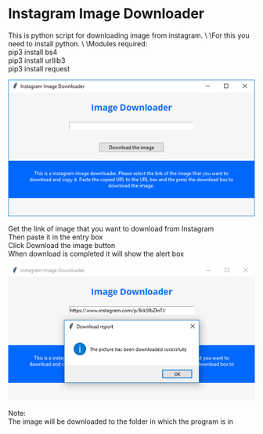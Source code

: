 # Instagram Image Downloader

This is python script for downloading image from instagram. \ 
\For this you need to install python. \ 
\Modules required:\
               pip3 install bs4 \
               pip3 install urllib3 \
               pip3 install request 
               


![Alt text](https://github.com/eternalfroast/Instagram-Image-Downloader/blob/master/imgDownloader.png?raw=true "Title")

Get the link of image that you want to download from Instagram\
Then paste it in the entry box\
Click Download the image button\
When download is completed it will show the alert box


![Alt text](https://github.com/eternalfroast/Instagram-Image-Downloader/blob/master/123.PNG?raw=true "Title")

Note:\
The image will be downloaded to the folder in which the program is in





